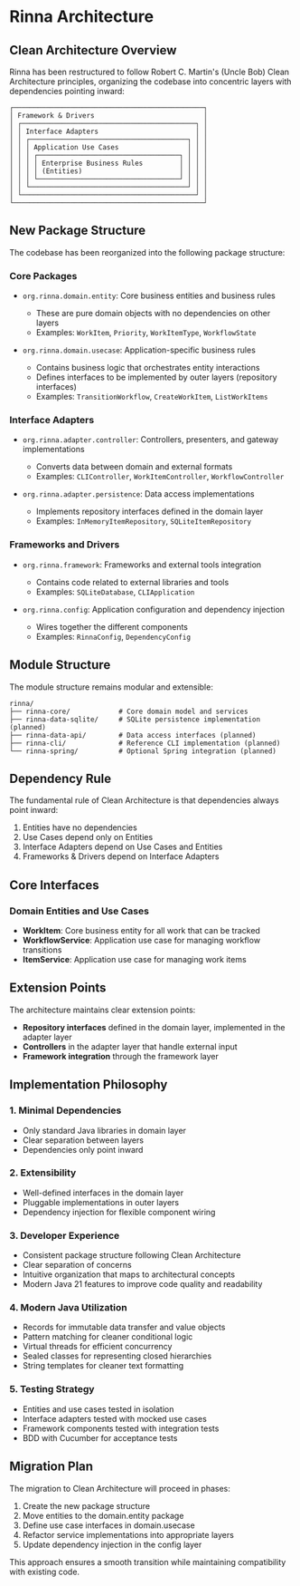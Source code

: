 <!-- Copyright (c) 2025 [Eric C. Mumford](https://github.com/heymumford) [@heymumford], Gemini Deep Research, Claude 3.7. -->

# Rinna Architecture

## Clean Architecture Overview

Rinna has been restructured to follow Robert C. Martin's (Uncle Bob) Clean Architecture principles, organizing the codebase into concentric layers with dependencies pointing inward:

```
┌───────────────────────────────────────────────┐
│ Framework & Drivers                           │
│ ┌───────────────────────────────────────────┐ │
│ │ Interface Adapters                        │ │
│ │ ┌───────────────────────────────────────┐ │ │
│ │ │ Application Use Cases                 │ │ │
│ │ │ ┌───────────────────────────────────┐ │ │ │
│ │ │ │ Enterprise Business Rules         │ │ │ │
│ │ │ │ (Entities)                        │ │ │ │
│ │ │ └───────────────────────────────────┘ │ │ │
│ │ └───────────────────────────────────────┘ │ │
│ └───────────────────────────────────────────┘ │
└───────────────────────────────────────────────┘
```

## New Package Structure

The codebase has been reorganized into the following package structure:

### Core Packages

- `org.rinna.domain.entity`: Core business entities and business rules
  - These are pure domain objects with no dependencies on other layers
  - Examples: `WorkItem`, `Priority`, `WorkItemType`, `WorkflowState`

- `org.rinna.domain.usecase`: Application-specific business rules
  - Contains business logic that orchestrates entity interactions
  - Defines interfaces to be implemented by outer layers (repository interfaces)
  - Examples: `TransitionWorkflow`, `CreateWorkItem`, `ListWorkItems`

### Interface Adapters

- `org.rinna.adapter.controller`: Controllers, presenters, and gateway implementations
  - Converts data between domain and external formats
  - Examples: `CLIController`, `WorkItemController`, `WorkflowController`

- `org.rinna.adapter.persistence`: Data access implementations
  - Implements repository interfaces defined in the domain layer
  - Examples: `InMemoryItemRepository`, `SQLiteItemRepository`

### Frameworks and Drivers

- `org.rinna.framework`: Frameworks and external tools integration
  - Contains code related to external libraries and tools
  - Examples: `SQLiteDatabase`, `CLIApplication`

- `org.rinna.config`: Application configuration and dependency injection
  - Wires together the different components
  - Examples: `RinnaConfig`, `DependencyConfig`

## Module Structure

The module structure remains modular and extensible:

```
rinna/
├── rinna-core/            # Core domain model and services
├── rinna-data-sqlite/     # SQLite persistence implementation (planned)
├── rinna-data-api/        # Data access interfaces (planned)
├── rinna-cli/             # Reference CLI implementation (planned)
└── rinna-spring/          # Optional Spring integration (planned)
```

## Dependency Rule

The fundamental rule of Clean Architecture is that dependencies always point inward:

1. Entities have no dependencies
2. Use Cases depend only on Entities
3. Interface Adapters depend on Use Cases and Entities
4. Frameworks & Drivers depend on Interface Adapters

## Core Interfaces

### Domain Entities and Use Cases

* **WorkItem**: Core business entity for all work that can be tracked
* **WorkflowService**: Application use case for managing workflow transitions
* **ItemService**: Application use case for managing work items

## Extension Points

The architecture maintains clear extension points:

* **Repository interfaces** defined in the domain layer, implemented in the adapter layer
* **Controllers** in the adapter layer that handle external input
* **Framework integration** through the framework layer

## Implementation Philosophy

### 1. Minimal Dependencies
- Only standard Java libraries in domain layer
- Clear separation between layers 
- Dependencies only point inward

### 2. Extensibility
- Well-defined interfaces in the domain layer
- Pluggable implementations in outer layers
- Dependency injection for flexible component wiring

### 3. Developer Experience
- Consistent package structure following Clean Architecture
- Clear separation of concerns
- Intuitive organization that maps to architectural concepts
- Modern Java 21 features to improve code quality and readability

### 4. Modern Java Utilization
- Records for immutable data transfer and value objects
- Pattern matching for cleaner conditional logic
- Virtual threads for efficient concurrency
- Sealed classes for representing closed hierarchies
- String templates for cleaner text formatting

### 5. Testing Strategy
- Entities and use cases tested in isolation
- Interface adapters tested with mocked use cases
- Framework components tested with integration tests
- BDD with Cucumber for acceptance tests

## Migration Plan

The migration to Clean Architecture will proceed in phases:

1. Create the new package structure
2. Move entities to the domain.entity package
3. Define use case interfaces in domain.usecase
4. Refactor service implementations into appropriate layers
5. Update dependency injection in the config layer

This approach ensures a smooth transition while maintaining compatibility with existing code.
